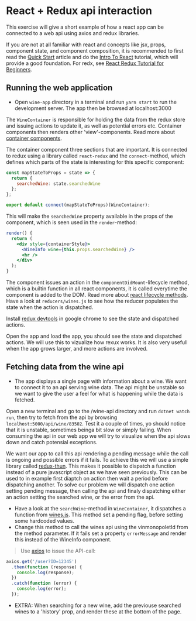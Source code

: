 # React + Redux api interaction
This exercise will give a short example of how a react app can be connected to a web api using axios and redux libraries.

If you are not at all familiar with react and concepts like jsx, props, component state, and component composition, it is recommended to first read the [Quick Start](https://reactjs.org/docs/hello-world.html) article and do the [Intro To React](https://reactjs.org/tutorial/tutorial.html) tutorial, which will provide a good foundation. For redx, see [React Redux Tutorial for Beginners](https://www.valentinog.com/blog/react-redux-tutorial-beginners/).


## Running the web application
* Open `wine-app` directory in a terminal and run `yarn start` to run the development server. The app then be browsed at localhost:3000

The `WineContainer` is responsible for holding the data from the redux store and issuing actions to update it, as well as potential errors etc. Container components then renders other 'view'-components. Read more about [container components](https://reactpatterns.com/#container-component).

The container component three sections that are important. It is connected to redux using a library called `react-redux` and the `connect`-method, which defines which parts of the state is interesting for this specific component:

```jsx
const mapStateToProps = state => {
  return {
    searchedWine: state.searchedWine
  };
};

export default connect(mapStateToProps)(WineContainer);
```
This will make the `searchedWine` property available in the props of the component, which is seen used in the `render`-method:

```jsx
render() {
  return (
    <div style={containerStyle}>
      <WineInfo wine={this.props.searchedWine} />
      <hr />
    </div>
  );
}
```

The component issues an action in the `componentDidMount`-lifecycle method, which is a builtin function in all react components, it is called everytime the component is added to the DOM. Read more about [react lifecycle methods](https://reactjs.org/docs/react-component.html#componentdidmount). Have a look at `reducers/wines.js` to see how the reducer populates the state when the action is dispatched.

Install [redux devtools](https://chrome.google.com/webstore/detail/redux-devtools/lmhkpmbekcpmknklioeibfkpmmfibljd?hl=en) in google chrome to see the state and dispatched actions.

Open the app and load the app, you should see the state and dispatched actions. We will use this to vizualize how rexux works. It is also very usefull when the app grows larger, and more actions are involved.


## Fetching data from the wine api
* The app displays a single page with information about a wine. We want to connect it to an api serving wine data. The api might be unstable so we want to give the user a feel for what is happening while the data is fetched. 

Open a new terminal and go to the /wine-api directory and run `dotnet watch run`, then try to fetch from the api by browsing `localhost:5000/api/wine/83502`. Test it a couple of times, yo should notice that it is unstable, sometimes beinga bit slow or simply failing. When consuming the api in our web app we will try to visualize when the api slows down and catch potensial exceptions.

We want our app to call this api rendering a pending message while the call is ongoing and possible errors if it fails. To achieve this we will use a simple library called [redux-thun](https://github.com/reduxjs/redux-thunk). This makes it possible to dispatch a function instead of a pure javascript object as we have seen previously. This can be used to in example first diaptch on action then wait a period before dispatching another. To solve our problem we will dispatch one action setting pending message, then calling the api and finaly dispatching either an action setting the searched wine, or the error from the api.

* Have a look at the `searchWine`-method in `WineContainer`, it dispatches a function from [wines.js](/wine-app/src/reducers/wines.js). This method set a pending flag, before setting some hardcoded values.
* Change this method to call the wines api using the vinmonopoletId from the method parameter. If it fails set a property `errorMessage` and render this instead of the WineInfo component.

> Use [axios](https://github.com/axios/axios) to issue the API-call:
```jsx
axios.get('/user?ID=12345')
  .then(function (response) {
    console.log(response);
  })
  .catch(function (error) {
    console.log(error);
  });
```

* EXTRA: When searching for a new wine, add the previouse searched wines to a 'history' prop, and render these at the bottom of the page.

